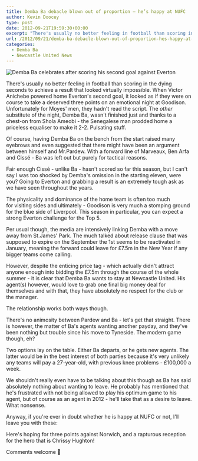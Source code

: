 ```yaml
---
title: Demba Ba debacle blown out of proportion – he’s happy at NUFC
author: Kevin Doocey
type: post
date: 2012-09-21T19:59:30+00:00
excerpt: "There's usually no better feeling in football than scoring in the dying seconds to achieve a result that looked virtually impossible. When Victor Anichebe powered home Everton's second goal.."
url: /2012/09/21/demba-ba-debacle-blown-out-of-proportion-hes-happy-at-nufc/
categories:
  - Demba Ba
  - Newcastle United News
---
```


![Demba Ba celebrates after scoring his second goal against Everton](https://www.tynetime.com/wp-content/uploads/2012/09/Demba-Ba-Everton.jpg "Ba - Showed absolute steel coming off the bench to rescue point for ailing Mags")

There's usually no better feeling in football than scoring in the dying seconds to achieve a result that looked virtually impossible. When Victor Anichebe powered home Everton's second goal, it looked as if they were on course to take a deserved three points on an emotional night at Goodison. Unfortunately for Moyes' men, they hadn't read the script. The _other_ substitute of the night, Demba Ba, wasn't finished just and thanks to a chest-on from Shola Ameobi - the Senegalese man prodded home a priceless equaliser to make it 2-2. Pulsating stuff.

Of course, having Demba Ba on the bench from the start raised many eyebrows and even suggested that there might have been an argument between himself and Mr.Pardew. With a forward line of Marveaux, Ben Arfa and Cissé - Ba was left out but purely for tactical reasons.

Fair enough Cissé - unlike Ba - hasn't scored so far this season, but I can't say I was too shocked by Demba's omission in the starting eleven, were you? Going to Everton and grabbing a result is an extremely tough ask as we have seen throughout the years.

The physicality and dominance of the home team is often too much for visiting sides and ultimately - Goodison is very much a stomping ground for the blue side of Liverpool. This season in particular, you can expect a strong Everton challenge for the Top 5.

Per usual though, the media are intensively linking Demba with a move away from St.James' Park. The much talked about release clause that was supposed to expire on the September the 1st seems to be reactivated in January, meaning the forward could leave for £7.5m in the New Year if any bigger teams come calling.

However, despite the enticing price tag - which actually didn't attract anyone enough into bidding the £7.5m through the course of the whole summer - it is clear that Demba Ba wants to stay at Newcastle United. His agent(s) however, would love to grab one final big money deal for themselves and with that, they have absolutely no respect for the club or the manager.

The relationship works both ways though.

There's no animosity between Pardew and Ba - let's get that straight. There is however, the matter of Ba's agents wanting another payday, and they've been nothing but trouble since his move to Tyneside. The modern game though, eh?

Two options lay on the table. Either Ba departs, or he gets new agents. The latter would be in the best interest of both parties because it's very unlikely any teams will pay a 27-year-old, with previous knee problems - £100,000 a week.

We shouldn't really even have to be talking about this though as Ba has said absolutely nothing about wanting to leave. He probably has mentioned that he's frustrated with not being allowed to play his optimum game to his agent, but of course as an agent in 2012 - he'll take that as a desire to leave. What nonsense.

Anyway, if you're ever in doubt whether he is happy at NUFC or not, I'll leave you with these:

Here's hoping for three points against Norwich, and a rapturous reception for the hero that is Chrissy Hughton!

Comments welcome 🙂
